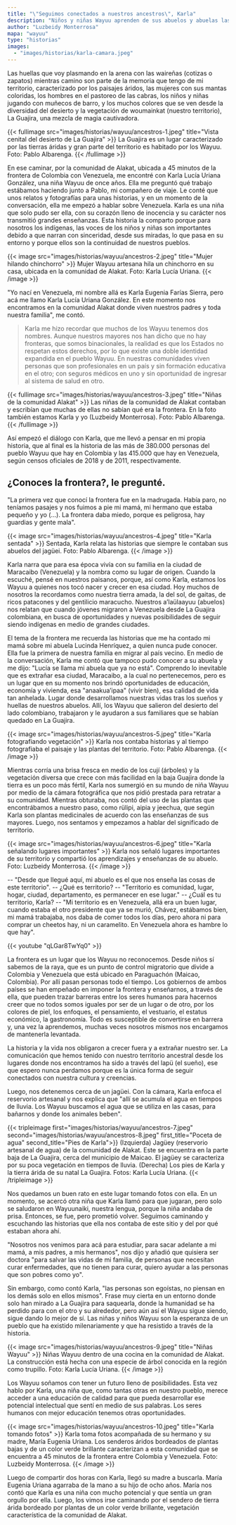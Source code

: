 ```yaml
---
title: "\"Seguimos conectados a nuestros ancestros\", Karla"
description: "Niños y niñas Wayuu aprenden de sus abuelos y abuelas las realidades de su territorio. En esta historia, Karla Lucía Uriana González, de once años, comparte su sentir y vivencias en Colombia y Venezuela."
author: "Luzbeidy Monterrosa"
mapa: "wayuu"
type: "historias"
images:
  - "images/historias/karla-camara.jpeg"
---
```


Las huellas que voy plasmando en la arena con las waireñas (cotizas o zapatos) mientras camino son parte de la memoria que tengo de mi territorio, caracterizado por los paisajes áridos, las mujeres con sus mantas coloridas, los hombres en el pastoreo de las cabras, los niños y niñas jugando con muñecos de barro, y los muchos colores que se ven desde la diversidad del desierto y la vegetación de woumainkat (nuestro territorio), La Guajira, una mezcla de magia cautivadora.

{{< fullimage src="images/historias/wayuu/ancestros-1.jpeg" title="Vista cenital del desierto de La Guajira" >}}
La Guajira es un lugar caracterizado por las tierras áridas y gran parte del territorio es habitado por los Wayuu. Foto: Pablo Albarenga.
{{< /fullimage >}}

En ese caminar, por la comunidad de Alakat, ubicada a 45 minutos de la frontera de Colombia con Venezuela, me encontré con Karla Lucía Uriana González, una niña Wayuu de once años. Ella me preguntó qué trabajo estábamos haciendo junto a Pablo, mi compañero de viaje. Le conté que unos relatos y fotografías para unas historias, y en un momento de la conversación, ella me empezó a hablar sobre Venezuela. Karla es una niña que solo pudo ser ella, con su corazón lleno de inocencia y su carácter nos transmitió grandes enseñanzas. Esta historia la comparto porque para nosotros los indígenas, las voces de los niños y niñas son importantes debido a que narran con sinceridad, desde sus miradas, lo que pasa en su entorno y porque ellos son la continuidad de nuestros pueblos.

{{< image src="images/historias/wayuu/ancestros-2.jpeg" title="Mujer hilando chinchorro" >}}
Mujer Wayuu artesana hila un chinchorro en su casa, ubicada en la comunidad de Alakat. Foto: Karla Lucía Uriana.
{{< /image >}}

"Yo nací en Venezuela, mi nombre allá es Karla Eugenia Farías Sierra, pero acá me llamo Karla Lucía Uriana González. En este momento nos encontramos en la comunidad Alakat donde viven nuestros padres y toda nuestra familia", me contó.

> Karla me hizo recordar que muchos de los Wayuu tenemos dos nombres. Aunque nuestros mayores nos han dicho que no hay fronteras, que somos binacionales, la realidad es que los Estados no respetan estos derechos, por lo que existe una doble identidad expandida en el pueblo Wayuu. En nuestras comunidades viven personas que son profesionales en un país y sin formación educativa en el otro; con seguros médicos en uno y sin oportunidad de ingresar al sistema de salud en otro.

{{< fullimage src="images/historias/wayuu/ancestros-3.jpeg" title="Niñas de la comunidad Alakat" >}}
Las niñas de la comunidad de Alakat contaban y escribían que muchas de ellas no sabían qué era la frontera. En la foto también estamos Karla y yo (Luzbeidy Monterrosa). Foto: Pablo Albarenga.
{{< /fullimage >}}

Así empezó el diálogo con Karla, que me llevó a pensar en mi propia historia, que al final es la historia de las más de 380.000 personas del pueblo Wayuu que hay en Colombia y las 415.000 que hay en Venezuela, según censos oficiales de 2018 y de 2011, respectivamente.

## ¿Conoces la frontera?, le pregunté.

"La primera vez que conocí la frontera fue en la madrugada. Había paro, no teníamos pasajes y nos fuimos a pie mi mamá, mi hermano que estaba pequeño y yo (…). La frontera daba miedo, porque es peligrosa, hay guardias y gente mala".

{{< image src="images/historias/wayuu/ancestros-4.jpeg" title="Karla sentada" >}}
Sentada, Karla relata las historias que siempre le contaban sus abuelos del jagüei. Foto: Pablo Albarenga.
{{< /image >}}

Karla narra que para esa época vivía con su familia en la ciudad de Maracaibo (Venezuela) y la nombra como su lugar de origen. Cuando la escuché, pensé en nuestros paisanos, porque, así como Karla, estamos los Wayuu a quienes nos tocó nacer y crecer en esa ciudad. Hoy muchos de nosotros la recordamos como nuestra tierra amada, la del sol, de gaitas, de ricos patacones y del gentilicio maracucho. Nuestros a’laülaayuu (abuelos) nos relatan que cuando jóvenes migraron a Venezuela desde La Guajira colombiana, en busca de oportunidades y nuevas posibilidades de seguir siendo indígenas en medio de grandes ciudades.

El tema de la frontera me recuerda las historias que me ha contado mi mamá sobre mi abuela Lucinda Henríquez, a quien nunca pude conocer. Ella fue la primera de nuestra familia en migrar al país vecino. En medio de la conversación, Karla me contó que tampoco pudo conocer a su abuela y me dijo: "Lucía se llama mi abuela que ya no está". Comprendo lo inevitable que es extrañar esa ciudad, Maracaibo, a la cual no pertenecemos, pero es un lugar que en su momento nos brindó oportunidades de educación, economía y vivienda, esa "anaakua’ipaa" (vivir bien), esa calidad de vida tan anhelada. Lugar donde desarrollamos nuestras vidas tras los sueños y huellas de nuestros abuelos. Allí, los Wayuu que salieron del desierto del lado colombiano, trabajaron y le ayudaron a sus familiares que se habían quedado en La Guajira.

{{< image src="images/historias/wayuu/ancestros-5.jpeg" title="Karla fotografiando vegetación" >}}
Karla nos contaba historias y al tiempo fotografiaba el paisaje y las plantas del territorio. Foto: Pablo Albarenga.
{{< /image >}}

Mientras corría una brisa fresca en medio de los cují (árboles) y la vegetación diversa que crece con más facilidad en la baja Guajira donde la tierra es un poco más fértil, Karla nos sumergió en su mundo de niña Wayuu por medio de la cámara fotográfica que nos pidió prestada para retratar a su comunidad. Mientras obturaba, nos contó del uso de las plantas que encontrábamos a nuestro paso, como rülipi, aipia y jeechua, que según Karla son plantas medicinales de acuerdo con las enseñanzas de sus mayores. Luego, nos sentamos y empezamos a hablar del significado de territorio.

{{< image src="images/historias/wayuu/ancestros-6.jpeg" title="Karla señalando lugares importantes" >}}
Karla nos señaló lugares importantes de su territorio y compartió los aprendizajes y enseñanzas de su abuelo. Foto: Luzbeidy Monterrosa.
{{< /image >}}

-- "Desde que llegué aquí, mi abuelo es el que nos enseña las cosas de este territorio".
-- ¿Qué es territorio?
-- "Territorio es comunidad, lugar, hogar, ciudad, departamento, es permanecer en ese lugar."
-- ¿Cuál es tu territorio, Karla?
-- "Mi territorio es en Venezuela, allá era un buen lugar, cuando estaba el otro presidente que ya se murió, Chávez, estábamos bien, mi mamá trabajaba, nos daba de comer todos los días, pero ahora ni para comprar un cheetos hay, ni un caramelito. En Venezuela ahora es hambre lo que hay".

{{< youtube "qLGar8TwYq0" >}}

La frontera es un lugar que los Wayuu no reconocemos. Desde niños sí sabemos de la raya, que es un punto de control migratorio que divide a Colombia y Venezuela que está ubicado en Paraguachón (Maicao, Colombia). Por allí pasan personas todo el tiempo. Los gobiernos de ambos países se han empeñado en imponer la frontera y enseñarnos, a través de ella, que pueden trazar barreras entre los seres humanos para hacernos creer que no todos somos iguales por ser de un lugar o de otro, por los colores de piel, los enfoques, el pensamiento, el vestuario, el estatus económico, la gastronomía. Todo es susceptible de convertirse en barrera y, una vez la aprendemos, muchas veces nosotros mismos nos encargamos de mantenerla levantada.

La historia y la vida nos obligaron a crecer fuera y a extrañar nuestro ser. La comunicación que hemos tenido con nuestro territorio ancestral desde los lugares donde nos encontramos ha sido a través del lapü (el sueño), ese que espero nunca perdamos porque es la única forma de seguir conectados con nuestra cultura y creencias.

Luego, nos detenemos cerca de un jagüei. Con la cámara, Karla enfoca el reservorio artesanal y nos explica que "allí se acumula el agua en tiempos de lluvia. Los Wayuu buscamos el agua que se utiliza en las casas, para bañarnos y donde los animales beben".

{{< tripleimage first="images/historias/wayuu/ancestros-7.jpeg" second="images/historias/wayuu/ancestros-8.jpeg" first_title="Poceta de agua" second_title="Pies de Karla">}}
(Izquierda) Jagüey (reservorio artesanal de agua) de la comunidad de Alakat. Este se encuentra en la parte baja de La Guajira, cerca del municipio de Maicao. El jagüey se caracteriza por su poca vegetación en tiempos de lluvia. (Derecha) Los pies de Karla y la tierra árida de su natal La Guajira. Fotos: Karla Lucía Uriana.
{{< /tripleimage >}}

Nos quedamos un buen rato en este lugar tomando fotos con ella. En un momento, se acercó otra niña que Karla llamó para que jugaran, pero solo se saludaron en Wayuunaiki, nuestra lengua, porque la niña andaba de prisa. Entonces, se fue, pero prometió volver. Seguimos caminando y escuchando las historias que ella nos contaba de este sitio y del por qué estaban ahora ahí.

"Nosotros nos venimos para acá para estudiar, para sacar adelante a mi mamá, a mis padres, a mis hermanos", nos dijo y añadió que quisiera ser doctora "para salvar las vidas de mi familia, de personas que necesitan curar enfermedades, que no tienen para curar, quiero ayudar a las personas que son pobres como yo".

Sin embargo, como contó Karla, "las personas son egoístas, no piensan en los demás solo en ellos mismos". Frase muy cierta en un entorno donde solo han mirado a La Guajira para saquearla, donde la humanidad se ha perdido para con el otro y su alrededor, pero aún así el Wayuu sigue siendo, sigue dando lo mejor de sí. Las niñas y niños Wayuu son la esperanza de un pueblo que ha existido milenariamente y que ha resistido a través de la historia.

{{< image src="images/historias/wayuu/ancestros-9.jpeg" title="Niñas Wayuu" >}}
Niñas Wayuu dentro de una cocina en la comunidad de Alakat. La construcción está hecha con una especie de árbol conocida en la región como trupillo. Foto: Karla Lucía Uriana.
{{< /image >}}

Los Wayuu soñamos con tener un futuro lleno de posibilidades. Esta vez hablo por Karla, una niña que, como tantas otras en nuestro pueblo, merece acceder a una educación de calidad para que pueda desarrollar ese potencial intelectual que sentí en medio de sus palabras. Los seres humanos con mejor educación tenemos otras oportunidades.

{{< image src="images/historias/wayuu/ancestros-10.jpeg" title="Karla tomando fotos" >}}
Karla toma fotos acompañada de su hermano y su madre, María Eugenia Uriana. Los senderos áridos bordeados de plantas bajas y de un color verde brillante caracterizan a esta comunidad que se encuentra a 45 minutos de la frontera entre Colombia y Venezuela. Foto: Luzbeidy Monterrosa.
{{< /image >}}

Luego de compartir dos horas con Karla, llegó su madre a buscarla. María Eugenia Uriana agarraba de la mano a su hijo de ocho años. María nos contó que Karla es una niña con mucho potencial y que sentía un gran orgullo por ella. Luego, los vimos irse caminando por el sendero de tierra árida bordeado por plantas de un color verde brillante, vegetación característica de la comunidad de Alakat.
